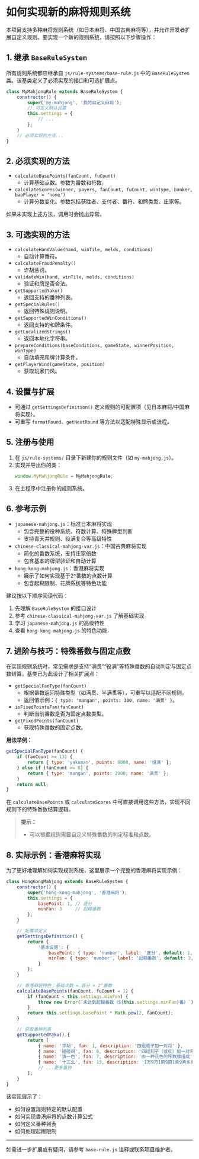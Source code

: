 # 如何实现新的麻将规则系统

本项目支持多种麻将规则系统（如日本麻将、中国古典麻将等），并允许开发者扩展自定义规则。要实现一个新的规则系统，请按照以下步骤操作：

## 1. 继承 `BaseRuleSystem`

所有规则系统都应继承自 `js/rule-systems/base-rule.js` 中的 `BaseRuleSystem` 类。该基类定义了必须实现的接口和可选扩展点。

```js
class MyMahjongRule extends BaseRuleSystem {
    constructor() {
        super('my-mahjong', '我的自定义麻将');
        // 可定义默认设置
        this.settings = {
            // ...
        };
    }
    // 必须实现的方法...
}
```

## 2. 必须实现的方法

- `calculateBasePoints(fanCount, fuCount)`
  - 计算基础点数。参数为番数和符数。
- `calculateScores(winner, payers, fanCount, fuCount, winType, banker, baoPlayer = 'none')`
  - 计算分数变化。参数包括获胜者、支付者、番符、和牌类型、庄家等。

如果未实现上述方法，调用时会抛出异常。

## 3. 可选实现的方法

- `calculateHandValue(hand, winTile, melds, conditions)`
  - 自动计算番符。
- `calculateFraudPenalty()`
  - 诈胡惩罚。
- `validateWin(hand, winTile, melds, conditions)`
  - 验证和牌是否合法。
- `getSupportedYaku()`
  - 返回支持的番种列表。
- `getSpecialRules()`
  - 返回特殊规则说明。
- `getSupportedWinConditions()`
  - 返回支持的和牌条件。
- `getLocalizedStrings()`
  - 返回本地化字符串。
- `prepareConditions(baseConditions, gameState, winnerPosition, winType)`
  - 自动填充和牌计算条件。
- `getPlayerWind(gameState, position)`
  - 获取玩家门风。

## 4. 设置与扩展

- 可通过 `getSettingsDefinition()` 定义规则的可配置项（见日本麻将/中国麻将实现）。
- 可重写 `formatRound`、`getNextRound` 等方法以适配特殊显示或流程。

## 5. 注册与使用

1. 在 `js/rule-systems/` 目录下新建你的规则文件（如 `my-mahjong.js`）。
2. 实现并导出你的类：
   ```js
   window.MyMahjongRule = MyMahjongRule;
   ```
3. 在主程序中注册你的规则系统。

## 6. 参考示例

- `japanese-mahjong.js`：标准日本麻将实现
  - 包含完整的役种系统、符数计算、特殊牌型判断
  - 支持青天井规则、役满复合等高级特性
- `chinese-classical-mahjong-var.js`：中国古典麻将实现
  - 简化的番数系统，支持庄家倍数
  - 包含基本的牌型验证和自动计算
- `hong-kong-mahjong.js`：香港麻将实现
  - 展示了如何实现基于2^番数的点数计算
  - 包含起糊限制、花牌系统等特色功能

建议按以下顺序阅读代码：
1. 先理解 `BaseRuleSystem` 的接口设计
2. 参考 `chinese-classical-mahjong-var.js` 了解基础实现
3. 学习 `japanese-mahjong.js` 的高级特性
4. 查看 `hong-kong-mahjong.js` 的特色功能

## 7. 进阶与技巧：特殊番数与固定点数

在实现规则系统时，常见需求是支持“满贯”“役满”等特殊番数的自动判定与固定点数结算。基类已为此设计了相关扩展点：

- `getSpecialFanType(fanCount)`
  - 根据番数返回特殊类型（如满贯、半满贯等），可重写以适配不同规则。
  - 返回值示例：`{ type: 'mangan', points: 300, name: '满贯' }`。
- `isFixedPointsFan(fanCount)`
  - 判断当前番数是否为固定点数类型。
- `getFixedPoints(fanCount)`
  - 获取特殊番数的固定点数。

**用法举例：**

```js
getSpecialFanType(fanCount) {
    if (fanCount >= 13) {
        return { type: 'yakuman', points: 8000, name: '役满' };
    } else if (fanCount >= 8) {
        return { type: 'mangan', points: 2000, name: '满贯' };
    }
    return null;
}
```

在 `calculateBasePoints` 或 `calculateScores` 中可直接调用这些方法，实现不同规则下的特殊番数结算逻辑。

> **提示：**
> - 可以根据规则需要自定义特殊番数的判定标准和点数。

## 8. 实际示例：香港麻将实现

为了更好地理解如何实现规则系统，这里展示一个完整的香港麻将实现示例：

```js
class HongKongMahjong extends BaseRuleSystem {
    constructor() {
        super('hong-kong-mahjong', '香港麻将');
        this.settings = {
            basePoint: 1, // 底分
            minFan: 3     // 起糊番数
        };
    }

    // 配置项定义
    getSettingsDefinition() {
        return {
            '基本设置': {
                basePoint: { type: 'number', label: '底分', default: 1, min: 1, max: 10 },
                minFan: { type: 'number', label: '起糊番数', default: 3, min: 1, max: 8 }
            }
        };
    }

    // 香港麻将特色：基础点数 = 底分 × 2^番数
    calculateBasePoints(fanCount, fuCount = 1) {
        if (fanCount < this.settings.minFan) {
            throw new Error(`未达到起糊番数（${this.settings.minFan}番）`);
        }
        return this.settings.basePoint * Math.pow(2, fanCount);
    }

    // 获取番种列表
    getSupportedYaku() {
        return [
            { name: '平胡', fan: 1, description: '四组顺子加一对将' },
            { name: '碰碰胡', fan: 6, description: '四组刻子（或杠）加一对将' },
            { name: '清一色', fan: 7, description: '由一种花色的序数牌组成' },
            { name: '十三幺', fan: 13, description: '1万9万1筒9筒1索9索东南西北中发白各一张，其中一张成对' },
            // ...更多番种
        ];
    }
}
```

该实现展示了：
- 如何设置规则特定的默认配置
- 如何实现香港麻将的点数计算公式
- 如何定义番种列表
- 如何处理起糊限制

---

如需进一步扩展或有疑问，请参考 `base-rule.js` 注释或联系项目维护者。
